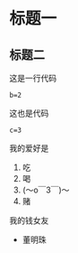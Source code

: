 # 标题一

## 标题二

这是一行代码

    b=2

这也是代码

```jvascript
c=3
```

我的爱好是

1. 吃
2. 喝
3. (～o￣3￣)～
4. 赌

我的钱女友

* 董明珠
